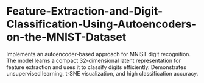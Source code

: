 # Feature-Extraction-and-Digit-Classification-Using-Autoencoders-on-the-MNIST-Dataset
Implements an autoencoder-based approach for MNIST digit recognition. The model learns a compact 32-dimensional latent representation for feature extraction and uses it to classify digits efficiently. Demonstrates unsupervised learning, t-SNE visualization, and high classification accuracy.
